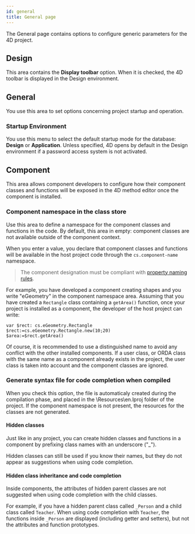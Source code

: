 ```yaml
---
id: general
title: General page
---
```


The General page contains options to configure generic parameters for the 4D project.

## Design  

This area contains the **Display toolbar** option. When it is checked, the 4D toolbar is displayed in the Design environment. 

## General

You use this area to set options concerning project startup and operation.

### Startup Environment  

You use this menu to select the default startup mode for the database: **Design** or **Application**. Unless specified, 4D opens by default in the Design environment if a password access system is not activated. 
## Component

This area allows component developers to configure how their component classes and functions will be exposed in the 4D method editor once the component is installed.
### Component namespace in the class store

Use this area to define a namespace for the component classes and functions in the code. By default, this area in empty: component classes are not available outside of the component context. 

When you enter a value, you declare that component classes and functions will be available in the host project code through the `cs.component-name` namespace. 

> The component designation must be compliant with [property naming rules](Concepts/identifiers.md#object-properties).

For example, you have developed a component creating shapes and you write "eGeometry" in the component namespace area. Assuming that you have created a `Rectangle` class containing a `getArea()` function, once your project is installed as a component, the developer of the host project can write:

```
var $rect: cs.eGeometry.Rectangle 
$rect:=cs.eGeometry.Rectangle.new(10;20)
$area:=$rect.getArea()
```

Of course, it is recommended to use a distinguished name to avoid any conflict with the other installed components. If a user class, or ORDA class with the same name as a component already exists in the project, the user class is taken into account and the component classes are ignored.
### Generate syntax file for code completion when compiled

When you check this option, the file is automaticaly created during the compilation phase, and placed in the \Resources\en.lproj folder of the project. If the component namespace is not present, the resources for the classes are not generated.
#### Hidden classes

Just like in any project, you can create hidden classes and functions in a component by prefixing class names with an underscore ("_").

Hidden classes can still be used if you know their names, but they do not appear as suggestions when using code completion.

#### Hidden class inheritance and code completion 

Inside components, the attributes of hidden parent classes are not suggested when using code completion with the child classes. 

For example, if you have a hidden parent class called `_Person` and a child class called  `Teacher`. When using code completion with `Teacher`, the functions inside `_Person` are displayed (including getter and setters), but not the attributes and function prototypes.